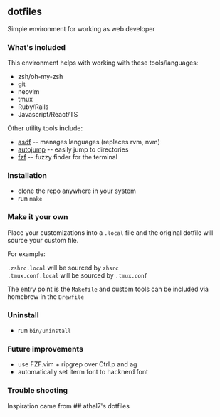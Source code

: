 ## dotfiles

Simple environment for working as web developer

### What's included

This environment helps with working with these tools/languages:

- zsh/oh-my-zsh
- git
- neovim
- tmux
- Ruby/Rails
- Javascript/React/TS

Other utility tools include:

- [asdf](https://github.com/asdf-vm/asdf) -- manages languages (replaces rvm, nvm)
- [autojump](https://github.com/wting/autojump) -- easily jump to directories
- [fzf](https://github.com/junegunn/fzf) -- fuzzy finder for the terminal

### Installation

- clone the repo anywhere in your system
- run `make`

### Make it your own

Place your customizations into a `.local` file and the original dotfile will source your
custom file.

For example:

`.zshrc.local` will be sourced by `zhsrc` \
`.tmux.conf.local` will be sourced by `.tmux.conf`

The entry point is the `Makefile` and custom tools can be included via homebrew in
the `Brewfile`

### Uninstall

- run `bin/uninstall`

### Future improvements

- use FZF.vim + ripgrep over Ctrl.p and ag
- automatically set iterm font to hacknerd font

### Trouble shooting

Inspiration came from ## athal7's dotfiles
